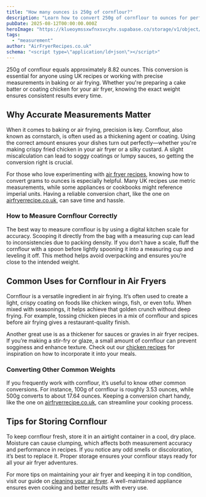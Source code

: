 ```yaml
---
title: "How many ounces is 250g of cornflour?"
description: "Learn how to convert 250g of cornflour to ounces for perfect baking every time. Includes UK conversions and air fryer tips!"
pubDate: 2025-08-12T00:00:00.000Z
heroImage: "https://klueoymssxwfnxsvcyhv.supabase.co/storage/v1/object/public/md/250g-cornflour-to-ounces-a83d1f79.webp"
tags:
  - "measurement"
author: "AirFryerRecipes.co.uk"
schema: "<script type=\"application/ld+json\"></script>"
---
```


<p>250g of cornflour equals approximately 8.82 ounces. This conversion is essential for anyone using UK recipes or working with precise measurements in baking or air frying. Whether you're preparing a cake batter or coating chicken for your air fryer, knowing the exact weight ensures consistent results every time.</p>  

<h2>Why Accurate Measurements Matter</h2>  
<p>When it comes to baking or air frying, precision is key. Cornflour, also known as cornstarch, is often used as a thickening agent or coating. Using the correct amount ensures your dishes turn out perfectly—whether you're making crispy fried chicken in your air fryer or a silky custard. A slight miscalculation can lead to soggy coatings or lumpy sauces, so getting the conversion right is crucial.</p>  

<p>For those who love experimenting with <a href=https://www.airfryerrecipe.co.uk/recipes>air fryer recipes</a>, knowing how to convert grams to ounces is especially helpful. Many UK recipes use metric measurements, while some appliances or cookbooks might reference imperial units. Having a reliable conversion chart, like the one on <a href=https://www.airfryerrecipe.co.uk/air-fryer-conversion-chart>airfryerrecipe.co.uk</a>, can save time and hassle.</p>  

<h3>How to Measure Cornflour Correctly</h3>  
<p>The best way to measure cornflour is by using a digital kitchen scale for accuracy. Scooping it directly from the bag with a measuring cup can lead to inconsistencies due to packing density. If you don’t have a scale, fluff the cornflour with a spoon before lightly spooning it into a measuring cup and leveling it off. This method helps avoid overpacking and ensures you’re close to the intended weight.</p>  

<h2>Common Uses for Cornflour in Air Fryers</h2>  
<p>Cornflour is a versatile ingredient in air frying. It’s often used to create a light, crispy coating on foods like chicken wings, fish, or even tofu. When mixed with seasonings, it helps achieve that golden crunch without deep frying. For example, tossing chicken pieces in a mix of cornflour and spices before air frying gives a restaurant-quality finish.</p>  

<p>Another great use is as a thickener for sauces or gravies in air fryer recipes. If you’re making a stir-fry or glaze, a small amount of cornflour can prevent sogginess and enhance texture. Check out our <a href=https://www.airfryerrecipe.co.uk/recipe-category/chicken>chicken recipes</a> for inspiration on how to incorporate it into your meals.</p>  

<h3>Converting Other Common Weights</h3>  
<p>If you frequently work with cornflour, it’s useful to know other common conversions. For instance, 100g of cornflour is roughly 3.53 ounces, while 500g converts to about 17.64 ounces. Keeping a conversion chart handy, like the one on <a href=https://www.airfryerrecipe.co.uk>airfryerrecipe.co.uk</a>, can streamline your cooking process.</p>  

<h2>Tips for Storing Cornflour</h2>  
<p>To keep cornflour fresh, store it in an airtight container in a cool, dry place. Moisture can cause clumping, which affects both measurement accuracy and performance in recipes. If you notice any odd smells or discoloration, it’s best to replace it. Proper storage ensures your cornflour stays ready for all your air fryer adventures.</p>  

<p>For more tips on maintaining your air fryer and keeping it in top condition, visit our guide on <a href=https://www.airfryerrecipe.co.uk/air-fryer-cleaner>cleaning your air fryer</a>. A well-maintained appliance ensures even cooking and better results with every use.</p>